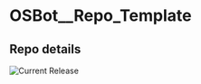 # OSBot__Repo_Template

## Repo details

![Current Release](https://img.shields.io/badge/release-v0.5.3-blue)
